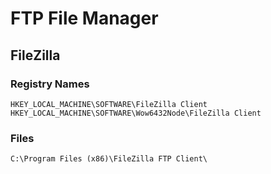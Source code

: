 # FTP File Manager

## FileZilla

### Registry Names

```
HKEY_LOCAL_MACHINE\SOFTWARE\FileZilla Client
HKEY_LOCAL_MACHINE\SOFTWARE\Wow6432Node\FileZilla Client
```

### Files

```
C:\Program Files (x86)\FileZilla FTP Client\
```